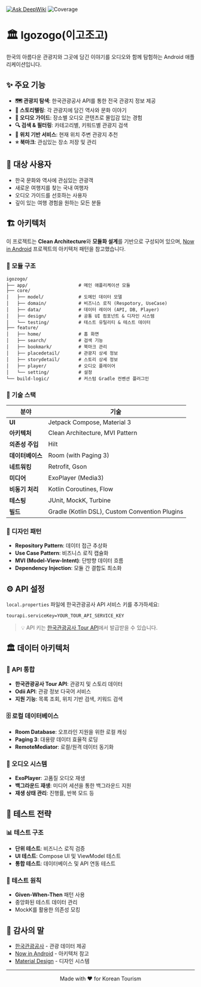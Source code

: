 [![Ask DeepWiki](https://deepwiki.com/badge.svg)](https://deepwiki.com/alsrb968/igozogo)
![Coverage](https://img.shields.io/endpoint?url=https://gist.githubusercontent.com/alsrb968/c9a0adeca134526611f8990962be022b/raw/coverage.json)

# 🏛️ Igozogo(이고조고)

한국의 아름다운 관광지와 그곳에 담긴 이야기를 오디오와 함께 탐험하는 Android 애플리케이션입니다.

## ✨ 주요 기능

- **🗺️ 관광지 탐색**: 한국관광공사 API를 통한 전국 관광지 정보 제공
- **📖 스토리텔링**: 각 관광지에 담긴 역사와 문화 이야기
- **🎵 오디오 가이드**: 장소별 오디오 콘텐츠로 몰입감 있는 경험
- **🔍 검색 & 필터링**: 카테고리별, 키워드별 관광지 검색
- **📍 위치 기반 서비스**: 현재 위치 주변 관광지 추천
- **⭐ 북마크**: 관심있는 장소 저장 및 관리

## 🎯 대상 사용자

- 한국 문화와 역사에 관심있는 관광객
- 새로운 여행지를 찾는 국내 여행자
- 오디오 가이드를 선호하는 사용자
- 깊이 있는 여행 경험을 원하는 모든 분들

## 🏗️ 아키텍처

이 프로젝트는 **Clean Architecture**와 **모듈화 설계**를 기반으로 구성되어
있으며, [Now in Android](https://github.com/android/nowinandroid) 프로젝트의 아키텍처 패턴을 참고했습니다.

### 📁 모듈 구조

```
igozogo/
├── app/                   # 메인 애플리케이션 모듈
├── core/
│   ├── model/             # 도메인 데이터 모델
│   ├── domain/            # 비즈니스 로직 (Respotory, UseCase)
│   ├── data/              # 데이터 레이어 (API, DB, Player)
│   ├── design/            # 공통 UI 컴포넌트 & 디자인 시스템
│   └── testing/           # 테스트 유틸리티 & 테스트 데이터
├── feature/
│   ├── home/              # 홈 화면
│   ├── search/            # 검색 기능
│   ├── bookmark/          # 북마크 관리
│   ├── placedetail/       # 관광지 상세 정보
│   ├── storydetail/       # 스토리 상세 정보
│   ├── player/            # 오디오 플레이어
│   └── setting/           # 설정
└── build-logic/           # 커스텀 Gradle 컨벤션 플러그인
```

### 🔧 기술 스택

| 분야         | 기술                                             |
|------------|------------------------------------------------|
| **UI**     | Jetpack Compose, Material 3                    |
| **아키텍처**   | Clean Architecture, MVI Pattern                |
| **의존성 주입** | Hilt                                           |
| **데이터베이스** | Room (with Paging 3)                           |
| **네트워킹**   | Retrofit, Gson                                 |
| **미디어**    | ExoPlayer (Media3)                             |
| **비동기 처리** | Kotlin Coroutines, Flow                        |
| **테스팅**    | JUnit, MockK, Turbine                          |
| **빌드**     | Gradle (Kotlin DSL), Custom Convention Plugins |

### 🎨 디자인 패턴

- **Repository Pattern**: 데이터 접근 추상화
- **Use Case Pattern**: 비즈니스 로직 캡슐화
- **MVI (Model-View-Intent)**: 단방향 데이터 흐름
- **Dependency Injection**: 모듈 간 결합도 최소화

## ⚙️ API 설정

`local.properties` 파일에 한국관광공사 API 서비스 키를 추가하세요:
```properties
tourapi.serviceKey=YOUR_TOUR_API_SERVICE_KEY
```

> 💡 API 키는 [한국관광공사 Tour API](https://www.data.go.kr/tcs/dss/selectApiDataDetailView.do?publicDataPk=15101578)에서 발급받을 수 있습니다.

## 🏛️ 데이터 아키텍처

### 📡 API 통합

- **한국관광공사 Tour API**: 관광지 및 스토리 데이터
- **Odii API**: 관광 정보 다국어 서비스
- **지원 기능**: 목록 조회, 위치 기반 검색, 키워드 검색

### 🗄️ 로컬 데이터베이스

- **Room Database**: 오프라인 지원을 위한 로컬 캐싱
- **Paging 3**: 대용량 데이터 효율적 로딩
- **RemoteMediator**: 로컬/원격 데이터 동기화

### 🎵 오디오 시스템

- **ExoPlayer**: 고품질 오디오 재생
- **백그라운드 재생**: 미디어 세션을 통한 백그라운드 지원
- **재생 상태 관리**: 진행률, 반복 모드 등

## 🧪 테스트 전략

### 📊 테스트 구조

- **단위 테스트**: 비즈니스 로직 검증
- **UI 테스트**: Compose UI 및 ViewModel 테스트
- **통합 테스트**: 데이터베이스 및 API 연동 테스트

### 🎯 테스트 원칙

- **Given-When-Then** 패턴 사용
- 중앙화된 테스트 데이터 관리
- MockK를 활용한 의존성 모킹


## 🙏 감사의 말

- [한국관광공사](https://www.visitkorea.or.kr/) - 관광 데이터 제공
- [Now in Android](https://github.com/android/nowinandroid) - 아키텍처 참고
- [Material Design](https://material.io/) - 디자인 시스템

---

<p align="center">
  Made with ❤️ for Korean Tourism
</p>